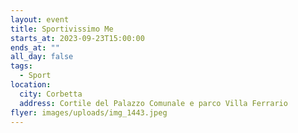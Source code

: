 ```yaml
---
layout: event
title: Sportivissimo Me
starts_at: 2023-09-23T15:00:00
ends_at: ""
all_day: false
tags:
  - Sport
location:
  city: Corbetta
  address: Cortile del Palazzo Comunale e parco Villa Ferrario
flyer: images/uploads/img_1443.jpeg
---
```

